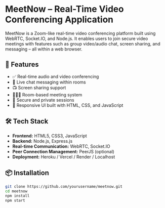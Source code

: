 # MeetNow – Real-Time Video Conferencing Application

MeetNow is a Zoom-like real-time video conferencing platform built using WebRTC, Socket.IO, and Node.js. It enables users to join secure video meetings with features such as group video/audio chat, screen sharing, and messaging – all within a web browser.

## 🔧 Features

- ✅ Real-time audio and video conferencing
- 💬 Live chat messaging within rooms
- 📺 Screen sharing support
- 🧑‍🤝‍🧑 Room-based meeting system
- 🔐 Secure and private sessions
- 🎨 Responsive UI built with HTML, CSS, and JavaScript

## 🛠️ Tech Stack

- **Frontend:** HTML5, CSS3, JavaScript
- **Backend:** Node.js, Express.js
- **Real-time Communication:** WebRTC, Socket.IO
- **Peer Connection Management:** PeerJS (optional)
- **Deployment:** Heroku / Vercel / Render / Localhost

## 📦 Installation

```bash
git clone https://github.com/yourusername/meetnow.git
cd meetnow
npm install
npm start
